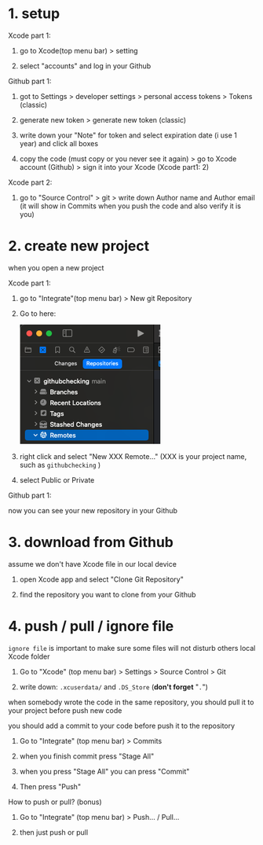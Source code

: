 # 1. setup

Xcode part 1: 

1. go to Xcode(top menu bar) > setting

2. select "accounts" and log in your Github 

Github part 1: 

1. got to Settings > developer settings > personal access tokens > Tokens (classic) 

2. generate new token > generate new token (classic)

3. write down your "Note" for token and select expiration date (i use 1 year) and click all boxes

4. copy the code (must copy or you never see it again) > go to Xcode account (Github) > sign it into your Xcode (Xcode part1: 2)

Xcode part 2: 

1. go to "Source Control" > git > write down Author name and Author email (it will show in Commits when you push the code and also verify it is you) 

# 2. create new project

when you open a new project

Xcode part 1:

1.  go to "Integrate"(top menu bar) > New git Repository 

2. Go to here: 
   
   ![Screenshot 2025-04-17 at 4.06.40 PM.png](assets/47d4aa67b96c90c9253eaa825b653aaf0b581a96.png)

3. right click and select "New XXX Remote..." (XXX is your project name, such as `githubchecking` )

4. select Public or Private

Github part 1:

now you can see your new repository in your Github

# 3. download from Github

assume we don't have Xcode file in our local device

1. open Xcode app and select "Clone Git Repository"

2. find the repository you want to clone from your Github

# 4. push / pull / ignore file

`ignore file` is important to make sure some files will not disturb others local Xcode folder

1. Go to "Xcode" (top menu bar) > Settings > Source Control > Git

2. write down: `.xcuserdata/` and `.DS_Store` (**don't forget** "`.`")

when somebody wrote the code in the same repository, you should pull it to your project before push new code

you should add a commit to your code before push it to the repository

1. Go to "Integrate" (top menu bar) > Commits

2. when you finish commit press "Stage All"

3. when you press "Stage All" you can press "Commit"

4. Then press "Push"

How to push or pull? (bonus)

1. Go to "Integrate" (top menu bar) > Push... / Pull...

2. then just push or pull
